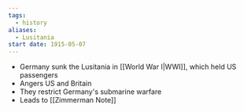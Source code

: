 ```yaml
---
tags:
  - history
aliases:
  - Lusitania
start date: 1915-05-07
---
```

- Germany sunk the Lusitania in [[World War I|WWI]], which held US passengers
- Angers US and Britain
- They restrict Germany's submarine warfare
- Leads to [[Zimmerman Note]]